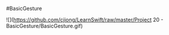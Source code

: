 #BasicGesture

![](https://github.com/cjiong/LearnSwift/raw/master/Project 20 - BasicGesture/BasicGesture.gif)